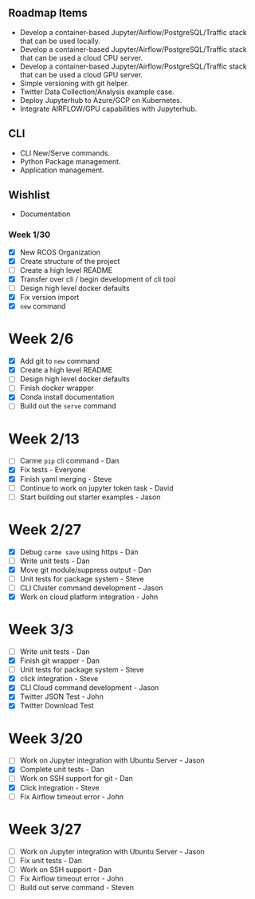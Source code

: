 ## Roadmap Items
* Develop a container-based Jupyter/Airflow/PostgreSQL/Traffic stack that can be used locally.
* Develop a container-based Jupyter/Airflow/PostgreSQL/Traffic stack that can be used a cloud CPU server.
* Develop a container-based Jupyter/Airflow/PostgreSQL/Traffic stack that can be used a cloud GPU server.
* Simple versioning with git helper.
* Twitter Data Collection/Analysis example case.
* Deploy Jupyterhub to Azure/GCP on Kubernetes.
* Integrate AIRFLOW/GPU capabilities with Jupyterhub.


## CLI
* CLI New/Serve commands.
* Python Package management.
* Application management.

## Wishlist
* Documentation

### Week 1/30
- [x] New RCOS Organization
- [x] Create structure of the project
- [ ] Create a high level README
- [x] Transfer over cli / begin development of cli tool
- [ ] Design high level docker defaults
- [x] Fix version import
- [x] `new` command

# Week 2/6
- [x] Add git to `new` command
- [x] Create a high level README
- [ ] Design high level docker defaults
- [ ] Finish docker wrapper
- [x] Conda install documentation
- [ ] Build out the `serve` command

# Week 2/13
- [ ] Carme `pip` cli command - Dan 
- [x] Fix tests - Everyone 
- [x] Finish yaml merging - Steve
- [ ] Continue to work on jupyter token task - David
- [ ] Start building out starter examples - Jason

# Week 2/27
- [x] Debug `carme save` using https - Dan
- [ ] Write unit tests - Dan
- [x] Move git module/suppress output - Dan
- [ ] Unit tests for package system - Steve 
- [ ] CLI Cluster command development - Jason 
- [x] Work on cloud platform integration - John

# Week 3/3
- [ ] Write unit tests - Dan
- [x] Finish git wrapper - Dan
- [ ] Unit tests for package system - Steve 
- [x] click integration - Steve 
- [x] CLI Cloud command development - Jason 
- [x] Twitter JSON Test - John 
- [x] Twitter Download Test

# Week 3/20
- [ ] Work on Jupyter integration with Ubuntu Server - Jason
- [x] Complete unit tests - Dan
- [ ] Work on SSH support for git - Dan
- [x] Click integration - Steve
- [ ] Fix Airflow timeout error - John

# Week 3/27
- [ ] Work on Jupyter integration with Ubuntu Server - Jason
- [ ] Fix unit tests - Dan
- [ ] Work on SSH support - Dan
- [ ] Fix Airflow timeout error - John
- [ ] Build out serve command - Steven
